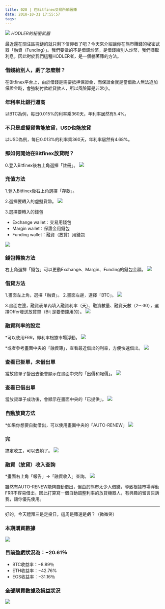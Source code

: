 ```yaml
---
title: 028 | 在Bitfinex交易所躺著賺
date: 2018-10-31 17:55:57
tags:
---
```

![](https://firebasestorage.googleapis.com/v0/b/blog-1f60b.appspot.com/o/28.gif?alt=media&token=46fd9f6f-2e45-4dc3-9305-de183b84d8ec)
*HODLER的秘密武器*

最近還在關注區塊鏈的就只剩下信仰者了吧？今天來介紹讓你在熊市賺錢的秘密武器「融資（Funding）」。我們要做的不是借錢炒幣，是借錢給別人炒幣，我們賺取利息。因此對於我們這種HODLER者，是一個躺著賺的方法。

### 借錢給別人，虧了怎麼辦？
在Bitfinex平台上，由於借錢是需要抵押保證金，而保證金就是當借款人無法追加保證金時，會強制付款給貸款人，所以風險算是非常小。

### 年利率比銀行還高
以BTC為例，每日0.015%的利率乘360天，年利率居然有5.4%。

### 不只是虛擬貨幣能放貸，USD也能放貸
以USD為例，每日0.013%的利率乘360天，年利率居然有4.68%。

### 那如何開始在Bitfinex放貸呢？
0.登入Bitfinex後右上角選擇「註冊」。
![](https://firebasestorage.googleapis.com/v0/b/blog-1f60b.appspot.com/o/028-p1.png?alt=media&token=507ba0aa-a2c7-41df-9b20-af7cd217ceba)

### 充值方法
1.登入Bitfinex後右上角選擇「存款」。

2.選擇要轉入的虛擬貨幣。
![](https://firebasestorage.googleapis.com/v0/b/blog-1f60b.appspot.com/o/028-p2.png?alt=media&token=e4bfcb06-5f33-4584-8fb9-d1077036a969)

3.選擇要轉入的錢包
- Exchange wallet：交易用錢包 
- Margin wallet：保證金用錢包 
- Funding wallet：融資（放貸）用錢包

![](https://firebasestorage.googleapis.com/v0/b/blog-1f60b.appspot.com/o/028-p3.png?alt=media&token=269830b9-5a3f-4a50-8deb-802ba885ba42)

### 錢包轉換方法
右上角選擇「錢包」可以更動Exchange、Margin、Funding的錢包金額。
![](https://firebasestorage.googleapis.com/v0/b/blog-1f60b.appspot.com/o/028-p4.png?alt=media&token=b156d3d1-75cd-4f33-921a-240dec66929c)


### 借貸方法
1.畫面左上角，選擇「融資」。
2.畫面左邊，選擇「BTC」。
![](https://firebasestorage.googleapis.com/v0/b/blog-1f60b.appspot.com/o/028-p5.png?alt=media&token=67332754-d355-4730-8d7b-53a47f5ade98)

3.畫面左邊，融資表單內填入融資利率（天）、融資數量、融資天數（2～30），選擇Offer發送放貸單（Bit 是要借錢用的）。
![](https://firebasestorage.googleapis.com/v0/b/blog-1f60b.appspot.com/o/028-p6.png?alt=media&token=5d82d9eb-a2ce-47d1-864c-aedeb452a453)

### 融資利率的設定
*可以使用FRR，即利率根據市場浮動。
![](https://firebasestorage.googleapis.com/v0/b/blog-1f60b.appspot.com/o/028-p7.png?alt=media&token=3762b7ce-201c-493e-84e5-0c34a48e5a1d)

*或者參考畫面中央的「融資簿」，查看最近借出的利率，方便快速借出。
![](https://firebasestorage.googleapis.com/v0/b/blog-1f60b.appspot.com/o/028-p8.png?alt=media&token=60f2e564-9b9e-409a-b08b-c6d044b7c51a)


### 查看已掛單，未借出單
當放貸單子掛出去後會顯示在畫面中央的「出價和報價」。
![](https://firebasestorage.googleapis.com/v0/b/blog-1f60b.appspot.com/o/028-p9.png?alt=media&token=c4a63a21-6e08-403a-b315-de655301233c)


### 查看已借出單
當放貸單子成功後，會顯示在畫面中央的「已提供」。
![](https://firebasestorage.googleapis.com/v0/b/blog-1f60b.appspot.com/o/028-p10.png?alt=media&token=677db8c5-d5db-482b-a305-a2dd5a03cb8d)


### 自動放貸方法
*如果你想要自動借出，可以使用畫面中央的「AUTO-RENEW」
![](https://firebasestorage.googleapis.com/v0/b/blog-1f60b.appspot.com/o/028-p11.png?alt=media&token=d7909c18-f486-4298-aaba-8235ea8997ef)

### 完
搞定收工，可以去躺了。
![](https://firebasestorage.googleapis.com/v0/b/blog-1f60b.appspot.com/o/28.gif?alt=media&token=46fd9f6f-2e45-4dc3-9305-de183b84d8ec)


### 融資（放貸）收入查詢
*畫面右上角「報告」->「融資收入」查詢。
![](https://firebasestorage.googleapis.com/v0/b/blog-1f60b.appspot.com/o/028-p12.png?alt=media&token=375326b7-859c-4477-a67c-4561f8418128)


雖然有AUTO-RENEW能夠自動借出，但由於熊市太少人借錢，導致根據市場浮動FRR不容易借出。因此打算寫一個自動調整利率的放貸機器人，有興趣的留言告訴我，讓你優先使用。

***


好的，今天禮拜三是定投日，這周是賺還是虧？（微微笑）
### 本期購買數據
![](https://firebasestorage.googleapis.com/v0/b/blog-1f60b.appspot.com/o/%E8%B4%AD%E4%B9%B0%E6%95%B0%E6%8D%AE028.png?alt=media&token=27a32aff-50e4-49f2-9f60-48a468770b5f)

### 目前盈虧狀況為：−20.61％
- BTC收益率：−8.89％
- ETH收益率：−42.76%
- EOS收益率：−31.16％

### 全部購買數據及損益狀況
![](https://firebasestorage.googleapis.com/v0/b/blog-1f60b.appspot.com/o/%E5%85%A8%E9%83%A8%E8%B4%AD%E4%B9%B0%E6%95%B0%E6%8D%AE%E5%8F%8A%E6%8D%9F%E7%9B%8A%E7%8A%B6%E5%86%B5028.png?alt=media&token=0d8360fb-3000-4ef1-863c-791b25434883)